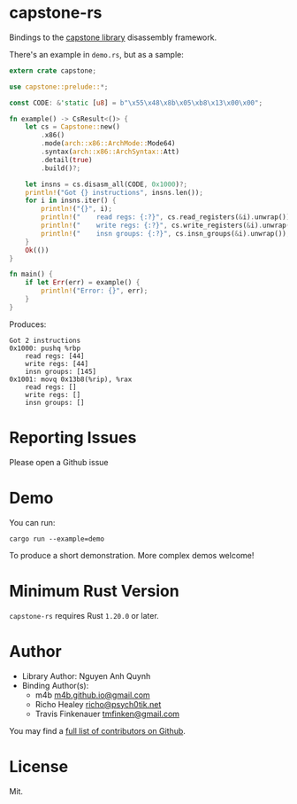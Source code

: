 capstone-rs
===========

Bindings to the [capstone library][upstream] disassembly framework.

There's an example in `demo.rs`, but as a sample:

```rust
extern crate capstone;

use capstone::prelude::*;

const CODE: &'static [u8] = b"\x55\x48\x8b\x05\xb8\x13\x00\x00";

fn example() -> CsResult<()> {
    let cs = Capstone::new()
        .x86()
        .mode(arch::x86::ArchMode::Mode64)
        .syntax(arch::x86::ArchSyntax::Att)
        .detail(true)
        .build()?;

    let insns = cs.disasm_all(CODE, 0x1000)?;
    println!("Got {} instructions", insns.len());
    for i in insns.iter() {
        println!("{}", i);
        println!("    read regs: {:?}", cs.read_registers(&i).unwrap());
        println!("    write regs: {:?}", cs.write_registers(&i).unwrap());
        println!("    insn groups: {:?}", cs.insn_groups(&i).unwrap());
    }
    Ok(())
}

fn main() {
    if let Err(err) = example() {
        println!("Error: {}", err);
    }
}
```

Produces:

```
Got 2 instructions
0x1000: pushq %rbp
    read regs: [44]
    write regs: [44]
    insn groups: [145]
0x1001: movq 0x13b8(%rip), %rax
    read regs: []
    write regs: []
    insn groups: []
```

# Reporting Issues

Please open a Github issue

# Demo

You can run:

    cargo run --example=demo

To produce a short demonstration. More complex demos welcome!

# Minimum Rust Version

`capstone-rs` requires Rust `1.20.0` or later.

# Author

- Library Author: Nguyen Anh Quynh
- Binding Author(s):
    - m4b <m4b.github.io@gmail.com>
    - Richo Healey <richo@psych0tik.net>
    - Travis Finkenauer <tmfinken@gmail.com>

You may find a [full list of contributors on Github](https://github.com/capstone-rust/capstone-rs/graphs/contributors).

# License

Mit.

[upstream]: http://capstone-engine.org/
